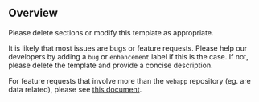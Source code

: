 ## Overview
Please delete sections or modify this template as appropriate.

It is likely that most issues are bugs or feature requests. Please help our developers by adding a `bug` or `enhancement` label if this is the case. If not, please delete the template and provide a concise description.

For feature requests that involve more than the `webapp` repository (eg. are data related), please see [this document](https://github.com/opentargets/epics).

<!--
## Bug details (ideal info to provide if your issue is a bug)

### Observed behaviour
[What did you see? (Please add console errors or screenshots, if applicable)]

### Expected behaviour
[What did you expect to see?]

### Environment
[How did you see the bug?]
* Version: [eg. 3.4.1 (for production) or the url (if a development branch)]
* Browser: [Chrome | Firefox | IE | Safari ...]

## Feature request details (ideal info to provide if your issue is a feature request)

### Addition or change of behaviour
[What is the new feature you are requesting?]

### Origin of request
[Why do you want it? Was this your suggestion? If not, when and where did it come from?]
-->

